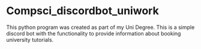 # Compsci_discordbot_uniwork
This python program was created as part of my Uni Degree. This is a simple discord bot with the functionality to provide information about booking university tutorials. 
